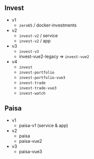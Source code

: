 ## Invest
- v1
  - `zero65` / docker-investments
- v2
  - `invest-v2` / service
  - `invest-v2` / app
- v3
  - `invest-v3`
  - invest-vue2-legacy ⇒ `invest-vue2`
- v4
  - `invest`
  - `invest-portfolio`
  - `invest-portfolio-vue3`
  - `invest-trade`
  - `invest-trade-vue3`
  - `invest-watch`

## Paisa
- v1
  - paisa-v1 (service & app)
- v2
  - paisa
  - paisa-vue2
- v3
  - paisa-vue3
